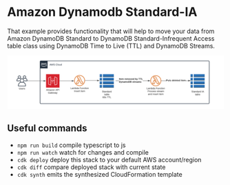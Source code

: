 # Amazon Dynamodb Standard-IA

That example provides functionality that will help to move your data from Amazon DynamoDB Standard to DynamoDB Standard-Infrequent Access table class using DynamoDB Time to Live (TTL) and DynamoDB Streams.

![diagram](./assets/diagram.png)

## Useful commands

 * `npm run build`   compile typescript to js
 * `npm run watch`   watch for changes and compile
 * `cdk deploy`      deploy this stack to your default AWS account/region
 * `cdk diff`        compare deployed stack with current state
 * `cdk synth`       emits the synthesized CloudFormation template
